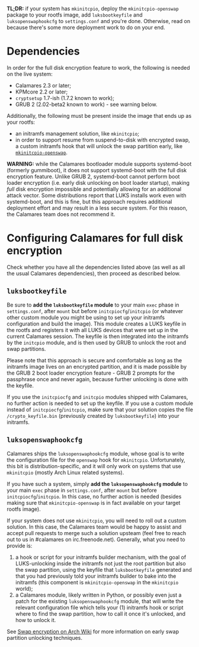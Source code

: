 
**TL;DR:** if your system has `mkinitcpio`, deploy the `mkinitcpio-openswap` package to your rootfs image, add `luksbootkeyfile` and `luksopenswaphookcfg` to `settings.conf` and you're done. Otherwise, read on because there's some more deployment work to do on your end.

# Dependencies

In order for the full disk encryption feature to work, the following is needed on the live system:
* Calamares 2.3 or later;
* KPMcore 2.2 or later;
* `cryptsetup` 1.7-ish (1.7.2 known to work);
* GRUB 2 (2.02-beta2 known to work) - see warning below.

Additionally, the following must be present inside the image that ends up as your rootfs:
* an initramfs management solution, like `mkinitcpio`;
* in order to support resume from suspend-to-disk with encrypted swap, a custom initramfs hook that will unlock the swap partition early, like [`mkinitcpio-openswap`](https://aur.archlinux.org/packages/mkinitcpio-openswap/).

**WARNING:** while the Calamares bootloader module supports systemd-boot (formerly gummiboot), it does not support systemd-boot with the full disk encryption feature. Unlike GRUB 2, systemd-boot cannot perform boot loader encryption (i.e. early disk unlocking on boot loader startup), making *full* disk encryption impossible and potentially allowing for an additional attack vector. Some distributions report that LUKS installs work even with systemd-boot, and this is fine, but this approach requires additional deployment effort and may result in a less secure system. For this reason, the Calamares team does not recommend it.

# Configuring Calamares for full disk encryption

Check whether you have all the dependencies listed above (as well as all the usual Calamares dependencies), then proceed as described below.

## `luksbootkeyfile`

Be sure to **add the `luksbootkeyfile` module** to your main `exec` phase in `settings.conf`, after `mount` but before `initcpiocfg`/`initcpio` (or whatever other custom module you might be using to set up your initramfs configuration and build the image). This module creates a LUKS keyfile in the rootfs and registers it with all LUKS devices that were set up in the current Calamares session. The keyfile is then integrated into the initramfs by the `initcpio` module, and is then used by GRUB to unlock the root and swap partitions.

Please note that this approach is secure and comfortable as long as the initramfs image lives on an encrypted partition, and it is made possible by the GRUB 2 boot loader encryption feature - GRUB 2 prompts for the passphrase once and never again, because further unlocking is done with the keyfile.

If you use the `initcpiocfg` and `initcpio` modules shipped with Calamares, no further action is needed to set up the keyfile. If you use a custom module instead of `initcpiocfg`/`initcpio`, make sure that your solution copies the file `/crypto_keyfile.bin` (previously created by `luksbootkeyfile`) into your initramfs.

## `luksopenswaphookcfg`

Calamares ships the `luksopenswaphookcfg` module, whose goal is to write the configuration file for the `openswap` hook for `mkinitcpio`. Unfortunately, this bit is distribution-specific, and it will only work on systems that use `mkinitcpio` (mostly Arch Linux related systems).

If you have such a system, simply **add the `luksopenswaphookcfg` module** to your main `exec` phase in `settings.conf`, after `mount` but before `initcpiocfg`/`initcpio`. In this case, no further action is needed (besides making sure that `mkinitcpio-openswap` is in fact available on your target rootfs image).

If your system does not use `mkinitcpio`, you will need to roll out a custom solution. In this case, the Calamares team would be happy to assist and accept pull requests to merge such a solution upsteam (feel free to reach out to us in #calamares on irc.freenode.net). Generally, what you need to provide is:
1) a hook or script for your initramfs builder mechanism, with the goal of LUKS-unlocking inside the initramfs not just the root partition but also the swap partition, using the keyfile that `luksbootkeyfile` generated and that you had previously told your initramfs builder to bake into the initramfs (this component is `mkinitcpio-openswap` in the `mkinitcpio` world);
2) a Calamares module, likely written in Python, or possibly even just a patch for the existing `luksopenswaphookcfg` module, that will write the relevant configuration file which tells your (1) initramfs hook or script where to find the swap partition, how to call it once it's unlocked, and how to unlock it.

See [Swap encryption on Arch Wiki](https://wiki.archlinux.org/index.php/Dm-crypt/Swap_encryption#mkinitcpio_hook) for more information on early swap partition unlocking techniques.
